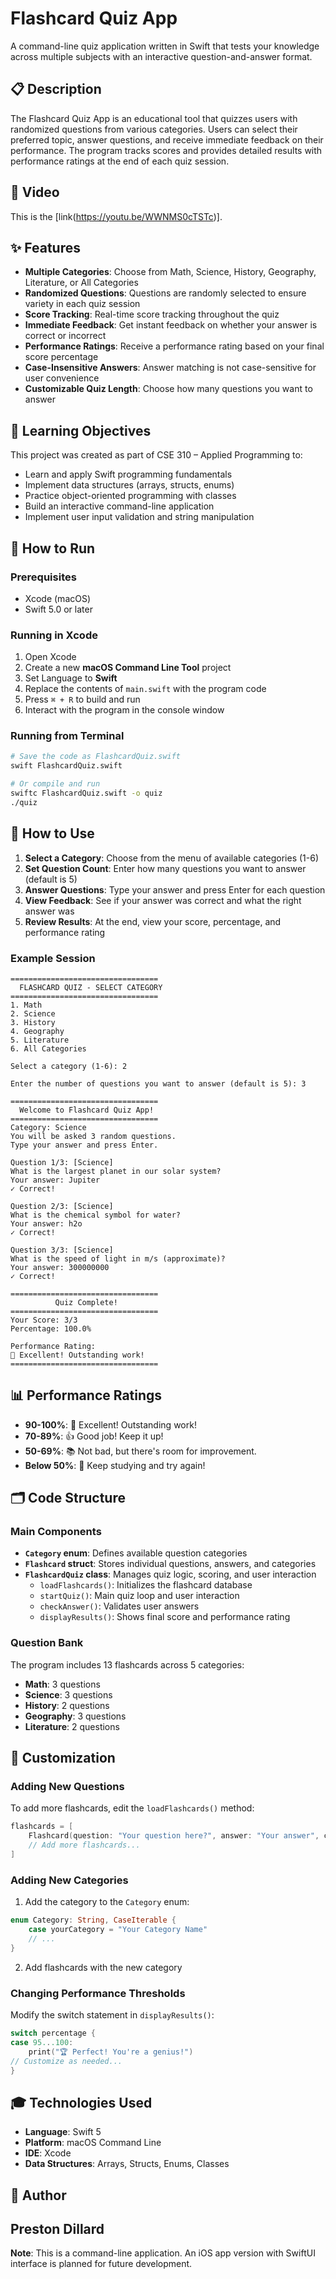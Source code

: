 # Flashcard Quiz App

A command-line quiz application written in Swift that tests your knowledge across multiple subjects with an interactive question-and-answer format.

## 📋 Description

The Flashcard Quiz App is an educational tool that quizzes users with randomized questions from various categories. Users can select their preferred topic, answer questions, and receive immediate feedback on their performance. The program tracks scores and provides detailed results with performance ratings at the end of each quiz session.

## 🎥 Video

This is the [link(https://youtu.be/WWNMS0cTSTc)].

## ✨ Features

- **Multiple Categories**: Choose from Math, Science, History, Geography, Literature, or All Categories
- **Randomized Questions**: Questions are randomly selected to ensure variety in each quiz session
- **Score Tracking**: Real-time score tracking throughout the quiz
- **Immediate Feedback**: Get instant feedback on whether your answer is correct or incorrect
- **Performance Ratings**: Receive a performance rating based on your final score percentage
- **Case-Insensitive Answers**: Answer matching is not case-sensitive for user convenience
- **Customizable Quiz Length**: Choose how many questions you want to answer

## 🎯 Learning Objectives

This project was created as part of CSE 310 – Applied Programming to:
- Learn and apply Swift programming fundamentals
- Implement data structures (arrays, structs, enums)
- Practice object-oriented programming with classes
- Build an interactive command-line application
- Implement user input validation and string manipulation

## 🚀 How to Run

### Prerequisites
- Xcode (macOS)
- Swift 5.0 or later

### Running in Xcode
1. Open Xcode
2. Create a new **macOS Command Line Tool** project
3. Set Language to **Swift**
4. Replace the contents of `main.swift` with the program code
5. Press `⌘ + R` to build and run
6. Interact with the program in the console window

### Running from Terminal
```bash
# Save the code as FlashcardQuiz.swift
swift FlashcardQuiz.swift

# Or compile and run
swiftc FlashcardQuiz.swift -o quiz
./quiz
```

## 📖 How to Use

1. **Select a Category**: Choose from the menu of available categories (1-6)
2. **Set Question Count**: Enter how many questions you want to answer (default is 5)
3. **Answer Questions**: Type your answer and press Enter for each question
4. **View Feedback**: See if your answer was correct and what the right answer was
5. **Review Results**: At the end, view your score, percentage, and performance rating

### Example Session
```
=================================
  FLASHCARD QUIZ - SELECT CATEGORY
=================================
1. Math
2. Science
3. History
4. Geography
5. Literature
6. All Categories

Select a category (1-6): 2

Enter the number of questions you want to answer (default is 5): 3

=================================
  Welcome to Flashcard Quiz App!
=================================
Category: Science
You will be asked 3 random questions.
Type your answer and press Enter.

Question 1/3: [Science]
What is the largest planet in our solar system?
Your answer: Jupiter
✓ Correct!

Question 2/3: [Science]
What is the chemical symbol for water?
Your answer: h2o
✓ Correct!

Question 3/3: [Science]
What is the speed of light in m/s (approximate)?
Your answer: 300000000
✓ Correct!

=================================
          Quiz Complete!
=================================
Your Score: 3/3
Percentage: 100.0%

Performance Rating:
🌟 Excellent! Outstanding work!
=================================
```

## 📊 Performance Ratings

- **90-100%**: 🌟 Excellent! Outstanding work!
- **70-89%**: 👍 Good job! Keep it up!
- **50-69%**: 📚 Not bad, but there's room for improvement.
- **Below 50%**: 💪 Keep studying and try again!

## 🗂️ Code Structure

### Main Components

- **`Category` enum**: Defines available question categories
- **`Flashcard` struct**: Stores individual questions, answers, and categories
- **`FlashcardQuiz` class**: Manages quiz logic, scoring, and user interaction
  - `loadFlashcards()`: Initializes the flashcard database
  - `startQuiz()`: Main quiz loop and user interaction
  - `checkAnswer()`: Validates user answers
  - `displayResults()`: Shows final score and performance rating

### Question Bank

The program includes 13 flashcards across 5 categories:
- **Math**: 3 questions
- **Science**: 3 questions  
- **History**: 2 questions
- **Geography**: 3 questions
- **Literature**: 2 questions

## 🔧 Customization

### Adding New Questions

To add more flashcards, edit the `loadFlashcards()` method:

```swift
flashcards = [
    Flashcard(question: "Your question here?", answer: "Your answer", category: .math),
    // Add more flashcards...
]
```

### Adding New Categories

1. Add the category to the `Category` enum:
```swift
enum Category: String, CaseIterable {
    case yourCategory = "Your Category Name"
    // ...
}
```

2. Add flashcards with the new category

### Changing Performance Thresholds

Modify the switch statement in `displayResults()`:

```swift
switch percentage {
case 95...100:
    print("🏆 Perfect! You're a genius!")
// Customize as needed...
}
```

## 🎓 Technologies Used

- **Language**: Swift 5
- **Platform**: macOS Command Line
- **IDE**: Xcode
- **Data Structures**: Arrays, Structs, Enums, Classes

## 👤 Author

**Preston Dillard**  
---

**Note**: This is a command-line application. An iOS app version with SwiftUI interface is planned for future development.
